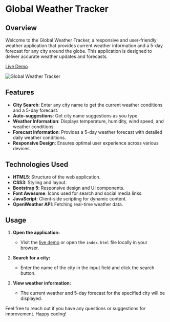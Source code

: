 # Global Weather Tracker

## Overview

Welcome to the Global Weather Tracker, a responsive and user-friendly weather application that provides current weather information and a 5-day forecast for any city around the globe. This application is designed to deliver accurate weather updates and forecasts.

[Live Demo](https://sankeerthini.github.io/Global-Weather-Tracker/)

![Global Weather Tracker](images/demo.png)

## Features

- **City Search**: Enter any city name to get the current weather conditions and a 5-day forecast.
- **Auto-suggestions**: Get city name suggestions as you type.
- **Weather Information**: Displays temperature, humidity, wind speed, and weather conditions.
- **Forecast Information**: Provides a 5-day weather forecast with detailed daily weather conditions.
- **Responsive Design**: Ensures optimal user experience across various devices.

## Technologies Used

- **HTML5**: Structure of the web application.
- **CSS3**: Styling and layout.
- **Bootstrap 5**: Responsive design and UI components.
- **Font Awesome**: Icons used for search and social media links.
- **JavaScript**: Client-side scripting for dynamic content.
- **OpenWeather API**: Fetching real-time weather data.

## Usage

1. **Open the application:**
   - Visit the [live demo](https://sankeerthini.github.io/Global-Weather-Tracker/) or open the `index.html` file locally in your browser.

2. **Search for a city:**
   - Enter the name of the city in the input field and click the search button.

3. **View weather information:**
   - The current weather and 5-day forecast for the specified city will be displayed.


Feel free to reach out if you have any questions or suggestions for improvement. Happy coding!
